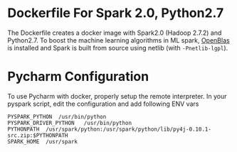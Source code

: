 # Dockerfile For Spark 2.0, Python2.7

The Dockerfile creates a docker image with Spark2.0 (Hadoop 2.7.2) and Python2.7. To boost the machine learning
algorithms in ML spark, [OpenBlas](https://github.com/xianyi/OpenBLAS) is installed and Spark is built from source
using netlib (with `-Pnetlib-lgpl`). 

# Pycharm Configuration

To use Pycharm with docker, properly setup the remote interpreter. In your pyspark script, edit the configuration and
add following ENV vars

```
PYSPARK_PYTHON	/usr/bin/python
PYSPARK_DRIVER_PYTHON	/usr/bin/python
PYTHONPATH	/usr/spark/python:/usr/spark/python/lib/py4j-0.10.1-src.zip:$PYTHONPATH
SPARK_HOME	/usr/spark
```